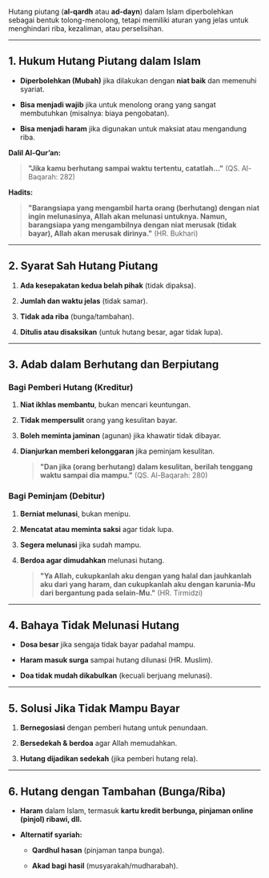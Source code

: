 Hutang piutang (**al-qardh** atau **ad-dayn**) dalam Islam diperbolehkan sebagai bentuk tolong-menolong, tetapi memiliki aturan yang jelas untuk menghindari riba, kezaliman, atau perselisihan.

---

## **1. Hukum Hutang Piutang dalam Islam**

- **Diperbolehkan (Mubah)** jika dilakukan dengan **niat baik** dan memenuhi syariat.
    
- **Bisa menjadi wajib** jika untuk menolong orang yang sangat membutuhkan (misalnya: biaya pengobatan).
    
- **Bisa menjadi haram** jika digunakan untuk maksiat atau mengandung riba.
    

**Dalil Al-Qur’an:**

> **"Jika kamu berhutang sampai waktu tertentu, catatlah..."** (QS. Al-Baqarah: 282)

**Hadits:**

> **"Barangsiapa yang mengambil harta orang (berhutang) dengan niat ingin melunasinya, Allah akan melunasi untuknya. Namun, barangsiapa yang mengambilnya dengan niat merusak (tidak bayar), Allah akan merusak dirinya."** (HR. Bukhari)

---

## **2. Syarat Sah Hutang Piutang**

1. **Ada kesepakatan kedua belah pihak** (tidak dipaksa).
    
2. **Jumlah dan waktu jelas** (tidak samar).
    
3. **Tidak ada riba** (bunga/tambahan).
    
4. **Ditulis atau disaksikan** (untuk hutang besar, agar tidak lupa).
    

---

## **3. Adab dalam Berhutang dan Berpiutang**

### **Bagi Pemberi Hutang (Kreditur)**

1. **Niat ikhlas membantu**, bukan mencari keuntungan.
    
2. **Tidak mempersulit** orang yang kesulitan bayar.
    
3. **Boleh meminta jaminan** (agunan) jika khawatir tidak dibayar.
    
4. **Dianjurkan memberi kelonggaran** jika peminjam kesulitan.
    
    > **"Dan jika (orang berhutang) dalam kesulitan, berilah tenggang waktu sampai dia mampu."** (QS. Al-Baqarah: 280)
    

### **Bagi Peminjam (Debitur)**

1. **Berniat melunasi**, bukan menipu.
    
2. **Mencatat atau meminta saksi** agar tidak lupa.
    
3. **Segera melunasi** jika sudah mampu.
    
4. **Berdoa agar dimudahkan** melunasi hutang.
    
    > **"Ya Allah, cukupkanlah aku dengan yang halal dan jauhkanlah aku dari yang haram, dan cukupkanlah aku dengan karunia-Mu dari bergantung pada selain-Mu."** (HR. Tirmidzi)
    

---

## **4. Bahaya Tidak Melunasi Hutang**

- **Dosa besar** jika sengaja tidak bayar padahal mampu.
    
- **Haram masuk surga** sampai hutang dilunasi (HR. Muslim).
    
- **Doa tidak mudah dikabulkan** (kecuali berjuang melunasi).
    

---

## **5. Solusi Jika Tidak Mampu Bayar**

1. **Bernegosiasi** dengan pemberi hutang untuk penundaan.
    
2. **Bersedekah & berdoa** agar Allah memudahkan.
    
3. **Hutang dijadikan sedekah** (jika pemberi hutang rela).
    

---

## **6. Hutang dengan Tambahan (Bunga/Riba)**

- **Haram** dalam Islam, termasuk **kartu kredit berbunga, pinjaman online (pinjol) ribawi, dll.**
    
- **Alternatif syariah:**
    
    - **Qardhul hasan** (pinjaman tanpa bunga).
        
    - **Akad bagi hasil** (musyarakah/mudharabah).